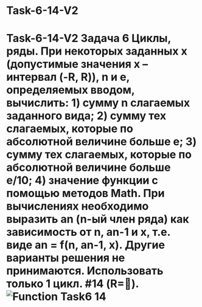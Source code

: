 # Task-6-14-V2
# Task-6-14-V2 Задача 6  Циклы, ряды.  При некоторых заданных x (допустимые значения x – интервал (-R, R)), n и e, определяемых вводом, вычислить:  1) сумму n слагаемых заданного вида;  2) сумму тех слагаемых, которые по абсолютной величине больше e;  3) сумму тех слагаемых, которые по абсолютной величине больше e/10;  4) значение функции с помощью методов Math.  При вычислениях необходимо выразить an (n-ый член ряда) как зависимость от n, an-1 и x, т.е. виде an = f(n, an-1, x). Другие варианты решения не принимаются.  Использовать только 1 цикл. #14 (R=). ![Function Task6 14](https://user-images.githubusercontent.com/72686706/100202118-f10c5980-2f11-11eb-8535-ea4c5775ceff.png)
